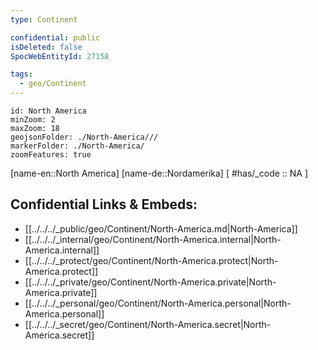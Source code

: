 ```yaml
---
type: Continent

confidential: public
isDeleted: false
SpocWebEntityId: 27158

tags:
  - geo/Continent
---
```



```leaflet
id: North America
minZoom: 2 
maxZoom: 18
geojsonFolder: ./North-America///
markerFolder: ./North-America/
zoomFeatures: true 
```

[name-en::North America]
[name-de::Nordamerika]
[ #has/_code  :: NA ]

## Confidential Links & Embeds: 
- [[../../../_public/geo/Continent/North-America.md|North-America]] 
- [[../../../_internal/geo/Continent/North-America.internal|North-America.internal]] 
- [[../../../_protect/geo/Continent/North-America.protect|North-America.protect]] 
- [[../../../_private/geo/Continent/North-America.private|North-America.private]] 
- [[../../../_personal/geo/Continent/North-America.personal|North-America.personal]] 
- [[../../../_secret/geo/Continent/North-America.secret|North-America.secret]] 
